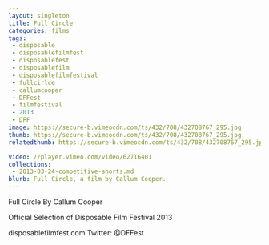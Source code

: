 ```yaml
---
layout: singleton
title: Full Circle
categories: films
tags:
 - disposable
 - disposablefilmfest
 - disposablefest
 - disposablefilm
 - disposablefilmfestival
 - fullcirlce
 - callumcooper
 - DFFest
 - filmfestival
 - 2013
 - DFF
image: https://secure-b.vimeocdn.com/ts/432/708/432708767_295.jpg
thumb: https://secure-b.vimeocdn.com/ts/432/708/432708767_295.jpg
relatedthumb: https://secure-b.vimeocdn.com/ts/432/708/432708767_295.jpg

video: //player.vimeo.com/video/62716401
collections:
 - 2013-03-24-competitive-shorts.md
blurb: Full Circle, a film by Callum Cooper.
---
```


Full Circle
By Callum Cooper

Official Selection of Disposable Film Festival 2013

disposablefilmfest.com
Twitter: @DFFest